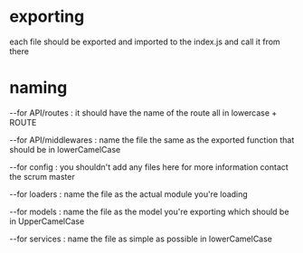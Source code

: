# exporting

each file should be exported and imported to the index.js and call it from there

# naming

--for API/routes :
it should have the name of the route all in lowercase + ROUTE

--for API/middlewares :
name the file the same as the exported function that should be in lowerCamelCase

--for config :
you shouldn't add any files here for more information contact the scrum master

--for loaders :
name the file as the actual module you're loading

--for models :
name the file as the model you're exporting which should be in UpperCamelCase

--for services :
name the file as simple as possible in lowerCamelCase
